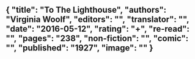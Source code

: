 {
 "title": "To The Lighthouse",
 "authors": "Virginia Woolf",
 "editors": "",
 "translator": "",
 "date": "2016-05-12",
 "rating": "+",
 "re-read": "",
 "pages": "238",
 "non-fiction": "",
 "comic": "",
 "published": "1927",
 "image": ""
}
---

